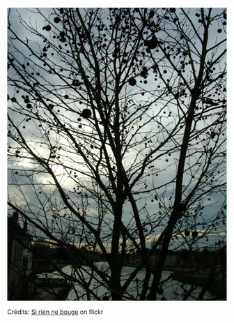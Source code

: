 ![Noa](/images/2022-02-19.jpg)

Crédits: [Si rien ne bouge](https://www.flickr.com/people/infinir/) on flickr